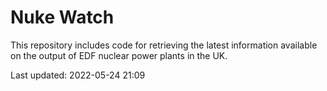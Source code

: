 # Nuke Watch

This repository includes code for retrieving the latest information available on the output of EDF nuclear power plants in the UK.

Last updated: 2022-05-24 21:09